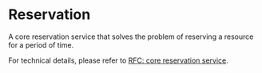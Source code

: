 # Reservation

A core reservation service that solves the problem of reserving a resource for a period of time.

For technical details, please refer to [RFC: core reservation service](rfcs/1.0-Overview.md).
